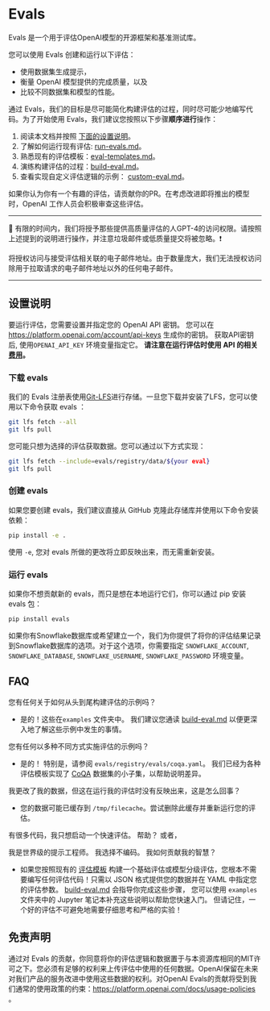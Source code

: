 # Evals

Evals 是一个用于评估OpenAI模型的开源框架和基准测试库。

您可以使用 Evals 创建和运行以下评估：
- 使用数据集生成提示，
- 衡量 OpenAI 模型提供的完成质量，以及
- 比较不同数据集和模型的性能。

通过 Evals，我们的目标是尽可能简化构建评估的过程，同时尽可能少地编写代码。为了开始使用 Evals，我们建议您按照以下步骤**顺序进行**操作：
1. 阅读本文档并按照 [下面的设置说明](README.zh.md#设置说明)。
2. 了解如何运行现有评估: [run-evals.md](docs/run-evals.md)。
3. 熟悉现有的评估模板：[eval-templates.md](docs/eval-templates.md)。
4. 演练构建评估的过程：[build-eval.md](docs/build-eval.md)。
5. 查看实现自定义评估逻辑的示例： [custom-eval.md](docs/custom-eval.md)。

如果你认为你有一个有趣的评估，请贡献你的PR。在考虑改进即将推出的模型时，OpenAI 工作人员会积极审查这些评估。

____________________
🚨 有限的时间内，我们将授予那些提供高质量评估的人GPT-4的访问权限。请按照上述提到的说明进行操作，并注意垃圾邮件或低质量提交将被忽略。❗️

将授权访问与接受评估相关联的电子邮件地址。由于数量庞大，我们无法授权访问除用于拉取请求的电子邮件地址以外的任何电子邮件。
____________________

## 设置说明

要运行评估，您需要设置并指定您的 OpenAI API 密钥。 您可以在 <https://platform.openai.com/account/api-keys> 生成你的密钥。 获取API密钥后, 使用`OPENAI_API_KEY` 环境变量指定它。 **请注意在运行评估时使用 API 的相关[费用](https://openai.com/pricing)。**

### 下载 evals

我们的 Evals 注册表使用[Git-LFS](https://git-lfs.com/)进行存储。一旦您下载并安装了LFS，您可以使用以下命令获取 evals ：
```sh
git lfs fetch --all
git lfs pull
```

您可能只想为选择的评估获取数据。您可以通过以下方式实现：
```sh
git lfs fetch --include=evals/registry/data/${your eval}
git lfs pull
```

### 创建 evals

如果您要创建 evals，我们建议直接从 GitHub 克隆此存储库并使用以下命令安装依赖：

```sh
pip install -e .
```

使用 `-e`, 您对 evals 所做的更改将立即反映出来，而无需重新安装。

### 运行 evals

如果你不想贡献新的 evals，而只是想在本地运行它们，你可以通过 pip 安装 evals 包：

```sh
pip install evals
```

如果你有Snowflake数据库或希望建立一个，我们为你提供了将你的评估结果记录到Snowflake数据库的选项。对于这个选项，你需要指定 `SNOWFLAKE_ACCOUNT`, `SNOWFLAKE_DATABASE`, `SNOWFLAKE_USERNAME`,  `SNOWFLAKE_PASSWORD` 环境变量。

## FAQ

您有任何关于如何从头到尾构建评估的示例吗？

- 是的！这些在`examples` 文件夹中。 我们建议您通读 [build-eval.md](docs/build-eval.md) 以便更深入地了解这些示例中发生的事情。

您有任何以多种不同方式实施评估的示例吗？

- 是的！ 特别是，请参阅 `evals/registry/evals/coqa.yaml`。 我们已经为各种评估模板实现了 [CoQA](https://stanfordnlp.github.io/coqa/) 数据集的小子集，以帮助说明差异。

我更改了我的数据，但这在运行我的评估时没有反映出来，这是怎么回事？

- 您的数据可能已缓存到 `/tmp/filecache`。尝试删除此缓存并重新运行您的评估。

有很多代码，我只想启动一个快速评估。 帮助？ 或者，

我是世界级的提示工程师。 我选择不编码。 我如何贡献我的智慧？

- 如果您按照现有的 [评估模板](docs/eval-templates.md) 构建一个基础评估或模型分级评估，您根本不需要编写任何评估代码！只需以 JSON 格式提供您的数据并在 YAML 中指定您的评估参数。 [build-eval.md](docs/build-eval.md) 会指导你完成这些步骤， 您可以使用 `examples` 文件夹中的 Jupyter 笔记本补充这些说明以帮助您快速入门。 但请记住，一个好的评估不可避免地需要仔细思考和严格的实验！

## 免责声明

通过对 Evals 的贡献，你同意将你的评估逻辑和数据置于与本资源库相同的MIT许可之下。您必须有足够的权利来上传评估中使用的任何数据。OpenAI保留在未来对我们产品的服务改进中使用这些数据的权利。对OpenAI Evals的贡献将受到我们通常的使用政策的约束：https://platform.openai.com/docs/usage-policies 。
